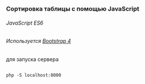 ### Сортировка таблицы с помощью JavaScript

###### JavaScript ES6
###### Используется [Bootstrap 4](http://getbootstrap.com/)

<p>для запуска сервера</p>
<code>
php -S localhost:8000
</code>
